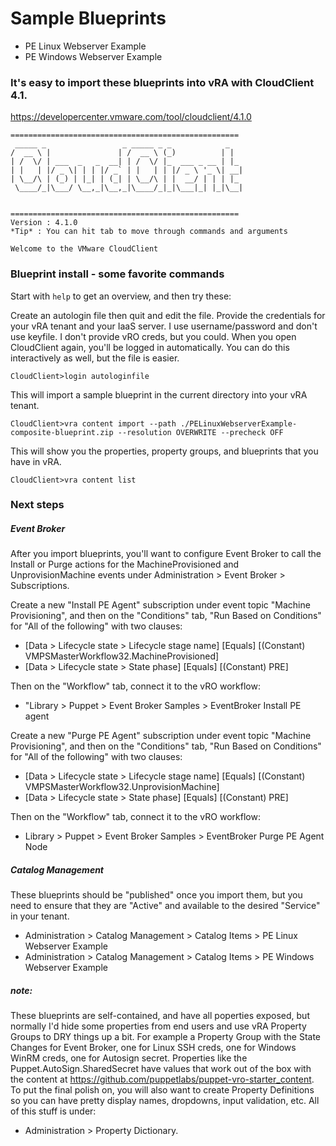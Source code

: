 # Sample Blueprints

* PE Linux Webserver Example
* PE Windows Webserver Example

### It's easy to import these blueprints into vRA with CloudClient 4.1.

https://developercenter.vmware.com/tool/cloudclient/4.1.0

```
===================================================
 _____ _                 _ _____ _ _            _
/  __ \ |               | /  __ \ (_)          | |
| /  \/ | ___  _   _  __| | /  \/ |_  ___ _ __ | |_
| |   | |/ _ \| | | |/ _` | |   | | |/ _ \ '_ \| __|
| \__/\ | (_) | |_| | (_| | \__/\ | |  __/ | | | |_
 \____/_|\___/ \__,_|\__,_|\____/_|_|\___|_| |_|\__|


===================================================
Version : 4.1.0
*Tip* : You can hit tab to move through commands and arguments

Welcome to the VMware CloudClient
```

### Blueprint install - some favorite commands

Start with `help` to get an overview, and then try these:

Create an autologin file then quit and edit the file. Provide the credentials for your vRA tenant and your IaaS server. I use username/password and don't use keyfile. I don't provide vRO creds, but you could. When you open CloudClient again, you'll be logged in automatically. You can do this interactively as well, but the file is easier.
```
CloudClient>login autologinfile
```

This will import a sample blueprint in the current directory into your vRA tenant.
```
CloudClient>vra content import --path ./PELinuxWebserverExample-composite-blueprint.zip --resolution OVERWRITE --precheck OFF
```

This will show you the properties, property groups, and blueprints that you have in vRA.
```
CloudClient>vra content list
```

### Next steps

##### Event Broker
After you import blueprints, you'll want to configure Event Broker to call the Install or Purge actions for the MachineProvisioned and UnprovisionMachine events under Administration > Event Broker > Subscriptions.

Create a new "Install PE Agent" subscription under event topic "Machine Provisioning", and then on the "Conditions" tab, "Run Based on Conditions" for "All of the following" with two clauses:
* [Data > Lifecycle state > Lifecycle stage name] [Equals] [(Constant) VMPSMasterWorkflow32.MachineProvisioned]
* [Data > Lifecycle state > State phase] [Equals] [(Constant) PRE]

Then on the "Workflow" tab, connect it to the vRO workflow:
*  "Library > Puppet > Event Broker Samples > EventBroker Install PE agent

Create a new "Purge PE Agent" subscription under event topic "Machine Provisioning", and then on the "Conditions" tab, "Run Based on Conditions" for "All of the following" with two clauses:
* [Data > Lifecycle state > Lifecycle stage name] [Equals] [(Constant) VMPSMasterWorkflow32.UnprovisionMachine]
* [Data > Lifecycle state > State phase] [Equals] [(Constant) PRE]

Then on the "Workflow" tab, connect it to the vRO workflow:
*  Library > Puppet > Event Broker Samples > EventBroker Purge PE Agent Node


##### Catalog Management
These blueprints should be "published" once you import them, but you need to ensure that they are "Active" and available to the desired "Service" in your tenant.
* Administration > Catalog Management > Catalog Items > PE Linux Webserver Example
* Administration > Catalog Management > Catalog Items > PE Windows Webserver Example

##### note:
These blueprints are self-contained, and have all poperties exposed, but normally I'd hide some properties from end users and use vRA Property Groups to DRY things up a bit. For example a Property Group with the State Changes for Event Broker, one for Linux SSH creds, one for Windows WinRM creds, one for Autosign secret. Properties like the Puppet.AutoSign.SharedSecret have values that work out of the box with the content at https://github.com/puppetlabs/puppet-vro-starter_content. To put the final polish on, you will also want to create Property Definitions so you can have pretty display names, dropdowns, input validation, etc. All of this stuff is under:
* Administration > Property Dictionary.

